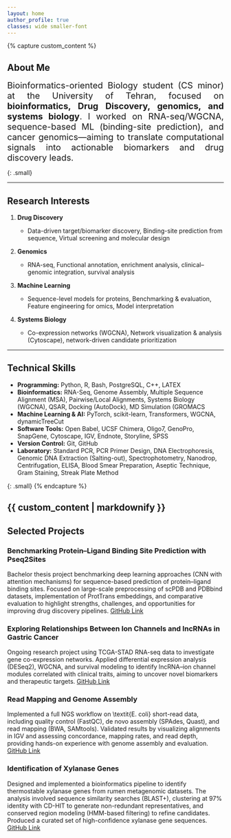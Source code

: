 ```yaml
---
layout: home
author_profile: true
classes: wide smaller-font
---
```


{% capture custom_content %}
## About Me
<div style="text-align: justify; font-size: 20px;">
Bioinformatics-oriented Biology student (CS minor) at the University of Tehran, focused on <strong>bioinformatics, Drug Discovery, genomics, and systems biology</strong>. I worked on RNA-seq/WGCNA, sequence-based ML (binding-site prediction), and cancer genomics—aiming to translate computational signals into actionable biomarkers and drug discovery leads.
</div>


{: .small}

---
## Research Interests

1. **Drug Discovery**
   - Data-driven target/biomarker discovery, Binding-site prediction from sequence, Virtual screening and molecular design

2. **Genomics**
   - RNA-seq, Functional annotation, enrichment analysis, clinical–genomic integration, survival analysis

3. **Machine Learning**
   - Sequence-level models for proteins, Benchmarking & evaluation, Feature engineering for omics, Model interpretation


4. **Systems Biology**
   - Co-expression networks (WGCNA), Network visualization & analysis (Cytoscape), network-driven candidate prioritization


---
## Technical Skills
- **Programming:** Python, R, Bash, PostgreSQL, C++, LATEX
- **Bioinformatics:** RNA-Seq, Genome Assembly, Multiple Sequence Alignment (MSA), Pairwise/Local Alignments, Systems Biology (WGCNA), QSAR, Docking (AutoDock), MD Simulation (GROMACS
- **Machine Learning & AI:** PyTorch, scikit-learn, Transformers, WGCNA, dynamicTreeCut
- **Software Tools:** Open Babel, UCSF Chimera, Oligo7, GenoPro, SnapGene, Cytoscape, IGV, Endnote, Storyline, SPSS
- **Version Control:** Git, GitHub
- **Laboratory:** Standard PCR, PCR Primer Design, DNA Electrophoresis, Genomic DNA Extraction (Salting-out), Spectrophotometry, Nanodrop, Centrifugation, ELISA, Blood Smear Preparation, Aseptic Technique, Gram Staining, Streak Plate Method

{: .small}
{% endcapture %}

{{ custom_content | markdownify }}
 ---

## Selected Projects 

### Benchmarking Protein–Ligand Binding Site Prediction with Pseq2Sites
Bachelor thesis project benchmarking deep learning approaches (CNN with attention mechanisms) for sequence-based prediction
 of protein–ligand binding sites. Focused on large-scale preprocessing of scPDB and PDBbind datasets, implementation of 
ProtTrans embeddings, and comparative evaluation to highlight strengths, challenges, and opportunities for improving drug 
discovery pipelines. [GitHub Link](https://github.com/AsalRb/Benchmarking_Protein-Ligand_Binding_Site_Prediction_with_Pseq2Sites)


### Exploring Relationships Between Ion Channels and lncRNAs in Gastric Cancer
Ongoing research project using TCGA-STAD RNA-seq data to investigate gene co-expression networks. Applied differential 
expression analysis (DESeq2), WGCNA, and survival modeling to identify lncRNA–ion channel modules correlated with clinical
 traits, aiming to uncover novel biomarkers and therapeutic targets. [GitHub Link](https://github.com/AsalRb/Exploring_Relationships_Between_Ion_Channels_and_lncRNAs_in_Gastric_Cancer)


### Read Mapping and Genome Assembly
Implemented a full NGS workflow on \textit{E. coli} short-read data, including quality control (FastQC), de novo assembly
 (SPAdes, Quast), and read mapping (BWA, SAMtools). Validated results by visualizing alignments in IGV and assessing 
concordance, mapping rates, and read depth, providing hands-on experience with genome assembly and evaluation. [GitHub Link](https://github.com/AsalRb/Read_Mapping_and_Genome_Assembly)


### Identification of Xylanase Genes
Designed and implemented a bioinformatics pipeline to identify thermostable xylanase genes from rumen metagenomic datasets.
 The analysis involved sequence similarity searches (BLAST+), clustering at 97\% identity with CD-HIT to generate 
non-redundant representatives, and conserved region modeling (HMM-based filtering) to refine candidates. Produced a 
curated set of high-confidence xylanase gene sequences. [GitHub Link](https://github.com/AsalRb/Identification_of_Xylanase_Genes_from_Rumen_Metagenome)

